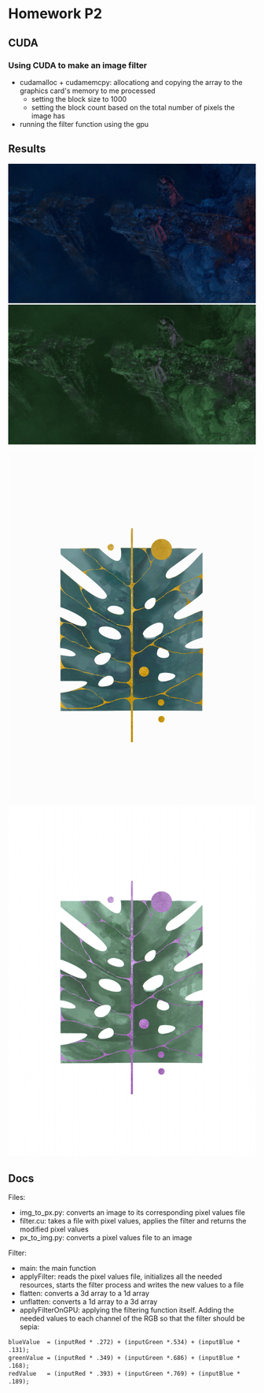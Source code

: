 # Homework P2

## CUDA

### Using CUDA to make an image filter

- cudamalloc + cudamemcpy: allocationg and copying the array to the graphics card's memory to me processed
	- setting the block size to 1000
	- setting the block count based on the total number of pixels the image has
- running the filter function using the gpu

## Results

![initial image](./img.jpg)
![result](./sepia.jpg)

![initial image](./img2.jpg)
![result](./sepia2.jpg)

## Docs

Files:

- img\_to\_px.py: converts an image to its corresponding pixel values file
- filter.cu: takes a file with pixel values, applies the filter and returns the modified pixel values
- px\_to\_img.py: converts a pixel values file to an image


Filter:

- main: the main function
- applyFilter: reads the pixel values file, initializes all the needed resources, starts the filter process and writes the new values to a file
- flatten: converts a 3d array to a 1d array
- unflatten: converts a 1d array to a 3d array
- applyFilterOnGPU: applying the filtering function itself. Adding the needed values to each channel of the RGB so that the filter should be sepia:

```
blueValue  = (inputRed * .272) + (inputGreen *.534) + (inputBlue * .131);
greenValue = (inputRed * .349) + (inputGreen *.686) + (inputBlue * .168);
redValue   = (inputRed * .393) + (inputGreen *.769) + (inputBlue * .189);
```

